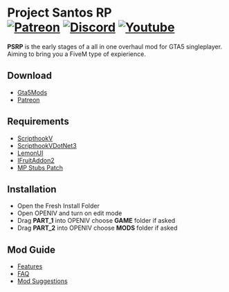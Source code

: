 # Project Santos RP<br>[![Patreon][patreon-img]][patreon-url] [![Discord][discord-img]][discord-url] [![Youtube][youtube-img]][youtube-url]
**PSRP** is the early stages of a all in one overhaul mod for GTA5 singleplayer.\
Aiming to bring you a FiveM type of expierience.

## Download
* [Gta5Mods](https://www.gta5-mods.com/scripts/project-santos)
* [Patreon](https://www.patreon.com/c/jmcmods/membership)

## Requirements
* [ScripthookV](http://www.dev-c.com/gtav/scripthookv/)
* [ScripthookVDotNet3](https://github.com/scripthookvdotnet/scripthookvdotnet-nightly/releases/tag/v3.7.0-nightly.20)
* [LemonUI](https://www.gta5-mods.com/tools/lemonui)
* [IFruitAddon2](https://github.com/Bob74/iFruitAddon2/releases/tag/v3.0.1)
* [MP Stubs Patch](https://www.gta5-mods.com/player/mp-stub-clothes-patch)
  
## Installation
* Open the Fresh Install Folder
* Open OPENIV and turn on edit mode
* Drag **PART_1** into OPENIV choose **GAME** folder if asked
* Drag **PART_2** into OPENIV choose **MODS** folder if asked

## Mod Guide
* [Features](http://www.dev-c.com/gtav/scripthookv/)
* [FAQ](http://www.dev-c.com/gtav/scripthookv/)
* [Mod Suggestions](http://www.dev-c.com/gtav/scripthookv/)
  
[patreon-img]: https://img.shields.io/badge/support-patreon-FF424D.svg
[patreon-url]: https://https://www.patreon.com/c/jmcmods/membership
[discord-img]: https://img.shields.io/badge/discord-join-7289DA.svg
[discord-url]: https://discord.gg/V7hHKEZyWm
[youtube-img]: https://img.shields.io/badge/subscribe-youtube-brightred?labelColor=white&color=orangered
[youtube-url]: https://https://www.youtube.com/@JMCMod
